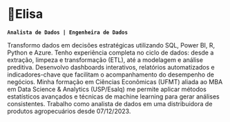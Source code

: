 #  🔸Elisa
**`Analista de Dados | Engenheira de Dados`** 

Transformo dados em decisões estratégicas utilizando SQL, Power BI, R, Python e Azure. Tenho experiência completa no ciclo de dados: desde a extração, limpeza e transformação (ETL), até a modelagem e análise preditiva. Desenvolvo dashboards interativos, relatórios automatizados e indicadores-chave que facilitam o acompanhamento do desempenho de negócios. Minha formação em Ciências Econômicas (UFMT) aliada ao MBA em Data Science & Analytics (USP/Esalq) me permite aplicar métodos estatísticos avançados e técnicas de machine learning para gerar análises consistentes. Trabalho como analista de dados em uma distribuidora de produtos agropecuários desde 07/12/2023.

